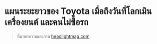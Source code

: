 แผนระยะยาวของ Toyota เมื่อถึงวันที่โลกเมินเครื่องยนต์ และคนไม่ซื้อรถ
===




> ที่มาบทความและภาพ [headlightmag.com](http://www.headlightmag.com/toyota-reveals-future-strategy-and-mobility-for-all/?fbclid=IwAR2F-7Hka_BA6pLUIKhSHSWa88MxXPUqAKavWwQAgawMBb-frvnbQzqGrBs).
<!--stackedit_data:
eyJoaXN0b3J5IjpbNTAzMjAwNjE1XX0=
-->